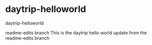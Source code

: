 # daytrip-helloworld
daytrip-helloworld

readme-edits branch
This is the daytrip hello world update from the readme-edits branch
